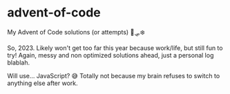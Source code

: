 # advent-of-code
My Advent of Code solutions (or attempts) 🎄🛷❄️

So, 2023. Likely won't get too far this year because work/life, but still fun to try!
Again, messy and non optimized solutions ahead, just a personal log blablah.

Will use... JavaScript? 😅 Totally not because my brain refuses to switch to anything else after work.
